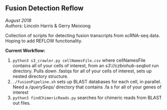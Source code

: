 
## Fusion Detection Reflow

*August 2018*                 
*Authors:* Lincoln Harris & Gerry Meixiong                   

Collection of scripts for detecting fusion transcripts from scRNA-seq data. Hoping to add REFLOW functionality. 

**Current Workflow:**
1. `python3 s3_crawler.py cellNamesFile.csv` where cellNamesFile contains all of your cells of interest, from an *s3://czbiohub-seqbot* run directory. Pulls down .fastqs for all of your cells of interest, sets up nested directory structure. 
2. `./fusionPipeline.sh` sets up BLAST databases for each cell, in parallel. Need a */querySeqs/* directory that contains .fa s for all of your genes of interest
3. `python3 findChimericReads.py` searches for chimeric reads from BLAST out files. 


